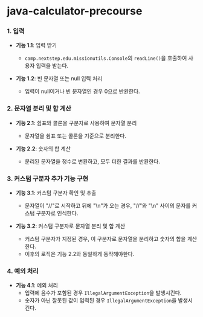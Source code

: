 # java-calculator-precourse

### 1. 입력

- **기능 1.1**: 입력 받기
  - `camp.nextstep.edu.missionutils.Console`의 `readLine()`을 호출하여 사용자 입력을 받는다.
  
- **기능 1.2**: 빈 문자열 또는 null 입력 처리
  - 입력이 null이거나 빈 문자열인 경우 0으로 반환한다.

### 2. 문자열 분리 및 합 계산

- **기능 2.1**: 쉼표와 콜론을 구분자로 사용하여 문자열 분리
  - 문자열을 쉼표 또는 콜론을 기준으로 분리한다.
  
- **기능 2.2**: 숫자의 합 계산
  - 분리된 문자열을 정수로 변환하고, 모두 더한 결과를 반환한다.

### 3. 커스텀 구분자 추가 기능 구현

- **기능 3.1**: 커스텀 구분자 확인 및 추출
  - 문자열이 "//"로 시작하고 뒤에 "\n"가 오는 경우, "//"와 "\n" 사이의 문자를 커스텀 구분자로 인식한다.
  
- **기능 3.2**: 커스텀 구분자로 문자열 분리 및 합 계산
  - 커스텀 구분자가 지정된 경우, 이 구분자로 문자열을 분리하고 숫자의 합을 계산한다.
  - 이후의 로직은 기능 2.2와 동일하게 동작해야한다.

### 4. 예외 처리
- **기능 4.1**: 예외 처리
  - 입력에 음수가 포함된 경우 `IllegalArgumentException`을 발생시킨다.
  - 숫자가 아닌 잘못된 값이 입력된 경우 `IllegalArgumentException`을 발생시킨다.
